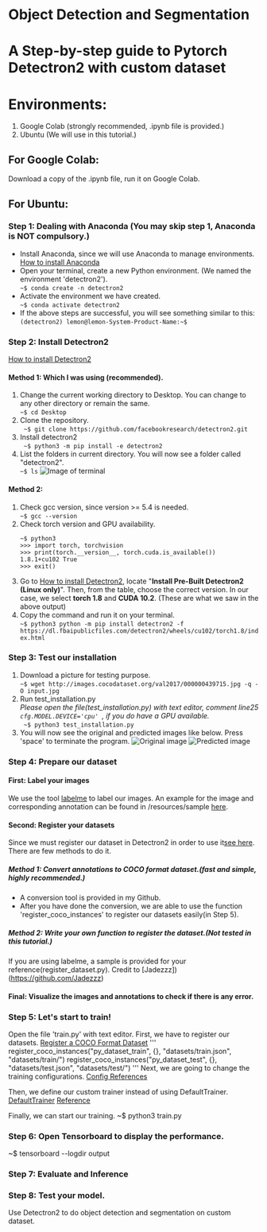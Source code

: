 # Object Detection and Segmentation
# A Step-by-step guide to Pytorch Detectron2 with custom dataset
# Environments:
1. Google Colab (strongly recommended, .ipynb file is provided.)
2. Ubuntu (We will use in this tutorial.)

## For Google Colab:
Download a copy of the .ipynb file, run it on Google Colab.

## For Ubuntu:
### Step 1: Dealing with Anaconda (You may skip step 1, Anaconda is NOT compulsory.)
* Install Anaconda, since we will use Anaconda to manage environments.\
[How to install Anaconda](https://docs.anaconda.com/anaconda/install/linux/)
* Open your terminal, create a new Python environment. (We named the environment 'detectron2').\
`~$ conda create -n detectron2`
* Activate the environment we have created.\
`~$ conda activate detectron2`
* If the above steps are successful, you will see something similar to this:\
`(detectron2) lemon@lemon-System-Product-Name:~$`

### Step 2: Install Detectron2 
[How to install Detectron2](https://detectron2.readthedocs.io/en/latest/tutorials/install.html)
#### Method 1: Which I was using (recommended).
1. Change the current working directory to Desktop. You can change to any other directory or remain the same.\
`~$ cd Desktop `
2. Clone the repository.\
` ~$ git clone https://github.com/facebookresearch/detectron2.git`
3. Install detectron2\
` ~$ python3 -m pip install -e detectron2`
4. List the folders in current directory. You will now see a folder called "detectron2".\
`~$ ls`
![Image of terminal](https://octodex.github.com/images/yaktocat.png)
#### Method 2:
1. Check gcc version, since version >= 5.4 is needed.\
   `~$ gcc --version`
2. Check torch version and GPU availability.
   ```
   ~$ python3
   >>> import torch, torchvision
   >>> print(torch.__version__, torch.cuda.is_available())
   1.8.1+cu102 True
   >>> exit()
   ```
3. Go to [How to install Detectron2](https://detectron2.readthedocs.io/en/latest/tutorials/install.html), locate     "**Install Pre-Built Detectron2 (Linux only)**". Then, from the table, choose the correct version. In our case, we select **torch 1.8** and **CUDA 10.2**. (These are what we saw in the above output)
4. Copy the command and run it on your terminal.\
   `~$ python3 python -m pip install detectron2 -f https://dl.fbaipublicfiles.com/detectron2/wheels/cu102/torch1.8/index.html`

### Step 3: Test our installation
1. Download a picture for testing purpose.\
   `~$ wget http://images.cocodataset.org/val2017/000000439715.jpg -q -O input.jpg`
2. Run test_installation.py\
   _Please open the file(test_installation.py) with text editor, comment line25 `cfg.MODEL.DEVICE='cpu' `, if you do have a GPU available._\
` ~$ python3 test_installation.py`
3. You will now see the original and predicted images like below. Press 'space' to terminate the program.
![Original image](https://github.com/fookseng/Pytorch-Detectron2-object-detection-and-segmentation/blob/main/resources/input.jpg)
![Predicted image](https://github.com/fookseng/Pytorch-Detectron2-object-detection-and-segmentation/blob/main/resources/result.jpg)

### Step 4: Prepare our dataset
#### First: Label your images
We use the tool [labelme](https://github.com/wkentaro/labelme) to label our images.
An example for the image and corresponding annotation can be found in /resources/sample [here](https://github.com/fookseng/Pytorch-Detectron2-object-detection-and-segmentation/tree/main/resources/sample).
#### Second: Register your datasets
Since we must register our dataset in Detectron2 in order to use it[see here](https://detectron2.readthedocs.io/en/latest/tutorials/datasets.html).
There are few methods to do it.
##### Method 1: Convert annotations to COCO format dataset.(fast and simple, highly recommended.)
- A conversion tool is provided in my Github.
- After you have done the conversion, we are able to use the function 'register_coco_instances' to register our datasets easily(in Step 5).
##### Method 2: Write your own function to register the dataset.(Not tested in this tutorial.)
If you are using labelme, a sample is provided for your reference(register_dataset.py).
Credit to [Jadezzz])(https://github.com/Jadezzz)
#### Final: Visualize the images and annotations to check if there is any error.

### Step 5: Let's start to train!
Open the file 'train.py' with text editor.
First, we have to register our datasets.
[Register a COCO Format Dataset](https://detectron2.readthedocs.io/en/latest/tutorials/datasets.html)
'''
register_coco_instances("py_dataset_train", {}, "datasets/train.json", "datasets/train/")
register_coco_instances("py_dataset_test", {}, "datasets/test.json", "datasets/test/")
'''
Next, we are going to change the training configurations. 
[Config References](https://detectron2.readthedocs.io/en/latest/modules/config.html#config-references)

Then, we define our custom trainer instead of using DefaultTrainer. [DefaultTrainer](https://detectron2.readthedocs.io/en/latest/modules/engine.html)
[Reference](https://github.com/facebookresearch/detectron2/blob/master/projects/DeepLab/train_net.py)

Finally, we can start our training.
~$ python3 train.py



### Step 6: Open Tensorboard to display the performance.
~$ tensorboard --logdir output
 

### Step 7: Evaluate and Inference

### Step 8: Test your model.

Use Detectron2 to do object detection and segmentation on custom dataset.
